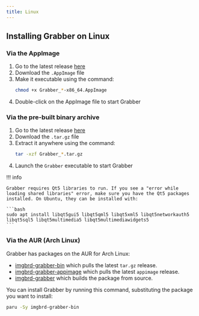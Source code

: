 ```yaml
---
title: Linux
---
```



## Installing Grabber on Linux

### Via the AppImage
1. Go to the latest release [here](https://github.com/Bionus/imgbrd-grabber/releases/latest)
2. Download the `.AppImage` file
3. Make it executable using the command:
    ```bash
    chmod +x Grabber_*-x86_64.AppImage
    ```
4. Double-click on the AppImage file to start Grabber

### Via the pre-built binary archive
1. Go to the latest release [here](https://github.com/Bionus/imgbrd-grabber/releases/latest)
2. Download the `.tar.gz` file
3. Extract it anywhere using the command:
    ```bash
    tar -xzf Grabber_*.tar.gz
    ```
4. Launch the `Grabber` executable to start Grabber

!!! info

    Grabber requires Qt5 libraries to run. If you see a "error while loading shared libraries" error, make sure you have the Qt5 packages installed. On Ubuntu, they can be installed with:

    ```bash
    sudo apt install libqt5gui5 libqt5qml5 libqt5xml5 libqt5networkauth5 libqt5sql5 libqt5multimedia5 libqt5multimediawidgets5
    ```

### Via the AUR (Arch Linux)
Grabber has packages on the AUR for Arch Linux:

* [imgbrd-grabber-bin](https://aur.archlinux.org/packages/imgbrd-grabber-bin) which pulls the latest `tar.gz` release.
* [imgbrd-grabber-appimage](https://aur.archlinux.org/packages/imgbrd-grabber-appimage) which pulls the latest `appimage` release.
* [imgbrd-grabber](https://aur.archlinux.org/packages/imgbrd-grabber) which builds the package from source.

You can install Grabber by running this command, substituting the package you want to install:
```bash
paru -Sy imgbrd-grabber-bin
```
